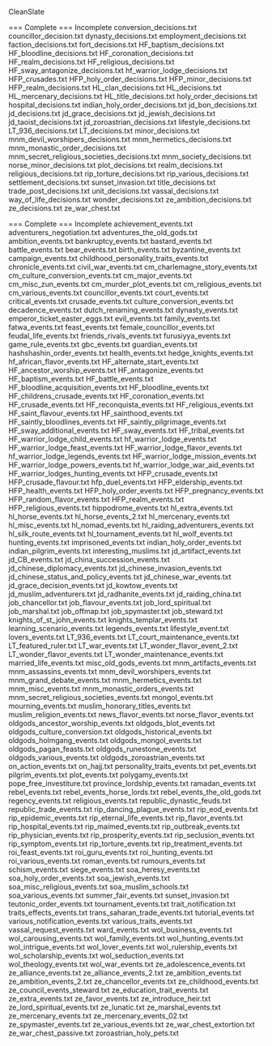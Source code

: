 CleanSlate

=== Complete 									===	Incomplete
conversion_decisions.txt
councillor_decision.txt
dynasty_decisions.txt
employment_decisions.txt
faction_decisions.txt
fort_decisions.txt
HF_baptism_decisions.txt
HF_bloodline_decisions.txt
HF_coronation_decisions.txt
HF_realm_decisions.txt
HF_religious_decisions.txt
HF_sway_antagonize_decisions.txt
hf_warrior_lodge_decisions.txt
HFP_crusades.txt
HFP_holy_order_decisions.txt
HFP_minor_decisions.txt
HFP_realm_decisions.txt
HL_clan_decisions.txt
HL_decisions.txt
HL_mercenary_decisions.txt
HL_title_decisions.txt
holy_order_decisions.txt
hospital_decisions.txt
indian_holy_order_decisions.txt
jd_bon_decisions.txt
jd_decisions.txt
jd_grace_decisions.txt
jd_jewish_decisions.txt
jd_taoist_decisions.txt
jd_zoroastrian_decisions.txt
lifestyle_decisions.txt
LT_936_decisions.txt
LT_decisions.txt
minor_decisions.txt
mnm_devil_worshipers_decisions.txt
mnm_hermetics_decisions.txt
mnm_monastic_order_decisions.txt
mnm_secret_religious_societies_decisions.txt
mnm_society_decisions.txt
norse_minor_decisions.txt
plot_decisions.txt
realm_decisions.txt
religious_decisions.txt
rip_torture_decisions.txt
rip_various_decisions.txt
settlement_decisions.txt
sunset_invasion.txt
title_decisions.txt
trade_post_decisions.txt
unit_decisions.txt
vassal_decisions.txt
way_of_life_decisions.txt
wonder_decisions.txt
ze_ambition_decisions.txt
ze_decisions.txt
ze_war_chest.txt




=== Complete									=== Incomplete
achievement_events.txt
												adventurers_negotiation.txt
												adventures_the_old_gods.txt
												ambition_events.txt
bankruptcy_events.txt
bastard_events.txt
battle_events.txt
												bear_events.txt
birth_events.txt
												byzantine_events.txt
campaign_events.txt
childhood_personality_traits_events.txt
												chronicle_events.txt
												civil_war_events.txt
												cm_charlemagne_story_events.txt
												cm_culture_conversion_events.txt
												cm_major_events.txt
												cm_misc_zun_events.txt
												cm_murder_plot_events.txt
												cm_religious_events.txt
												cm_various_events.txt
												councillor_events.txt
court_events.txt
critical_events.txt
crusade_events.txt
												culture_conversion_events.txt
												decadence_events.txt
												dutch_renaming_events.txt
dynasty_events.txt
												emperor_ticket_easter_eggs.txt
evil_events.txt
family_events.txt
												fatwa_events.txt
feast_events.txt
												female_councillor_events.txt
feudal_life_events.txt
												friends_rivals_events.txt
												furusiyya_events.txt
												game_rule_events.txt
												gbc_events.txt
guardian_events.txt
												hashshashin_order_events.txt
health_events.txt
hedge_knights_events.txt
												hf_african_flavor_events.txt
												HF_alternate_start_events.txt
												HF_ancestor_worship_events.txt
												HF_antagonize_events.txt
												HF_baptism_events.txt
												HF_battle_events.txt
												HF_bloodline_acquisition_events.txt
												HF_bloodline_events.txt
												HF_childrens_crusade_events.txt
												HF_coronation_events.txt
												HF_crusade_events.txt
												HF_reconquista_events.txt
												HF_religious_events.txt
												HF_saint_flavour_events.txt
												HF_sainthood_events.txt
												HF_saintly_bloodlines_events.txt
												HF_saintly_pilgrimage_events.txt
												HF_sway_additional_events.txt
												HF_sway_events.txt
												HF_tribal_events.txt
												HF_warrior_lodge_child_events.txt
												hf_warrior_lodge_events.txt
												HF_warrior_lodge_feast_events.txt
												HF_warrior_lodge_flavor_events.txt
												hf_warrior_lodge_legends_events.txt
												HF_warrior_lodge_mission_events.txt
												HF_warrior_lodge_powers_events.txt
												hf_warrior_lodge_war_aid_events.txt
												HF_warrior_lodges_hunting_events.txt
												HFP_crusade_events.txt
												HFP_crusade_flavour.txt
												hfp_duel_events.txt
												HFP_eldership_events.txt
												HFP_health_events.txt
												HFP_holy_order_events.txt
												HFP_pregnancy_events.txt
												HFP_random_flavor_events.txt
												HFP_realm_events.txt
												HFP_religious_events.txt
												hippodrome_events.txt
												hl_extra_events.txt
												hl_horse_events.txt
												hl_horse_events_2.txt
												hl_mercenary_events.txt
												hl_misc_events.txt
												hl_nomad_events.txt
												hl_raiding_adventurers_events.txt
												hl_silk_route_events.txt
												hl_tournament_events.txt
												hl_wolf_events.txt
hunting_events.txt
imprisoned_events.txt
												indian_holy_order_events.txt
												indian_pilgrim_events.txt
												interesting_muslims.txt
												jd_artifact_events.txt
												jd_CB_events.txt
												jd_china_succession_events.txt
												jd_chinese_diplomacy_events.txt
												jd_chinese_invasion_events.txt
												jd_chinese_status_and_policy_events.txt
												jd_chinese_war_events.txt
												jd_grace_decision_events.txt
												jd_kowtow_events.txt
												jd_muslim_adventurers.txt
												jd_radhanite_events.txt
												jd_raiding_china.txt
job_chancellor.txt
job_flavour_events.txt
job_lord_spiritual.txt
job_marshal.txt
job_offmap.txt
job_spymaster.txt
job_steward.txt
knights_of_st_john_events.txt
knights_templar_events.txt
learning_scenario_events.txt
legends_events.txt
lifestyle_event.txt
lovers_events.txt
												LT_936_events.txt
												LT_court_maintenance_events.txt
												LT_featured_ruler.txt
												LT_war_events.txt
												LT_wonder_flavor_event_2.txt
												LT_wonder_flavor_events.txt
												LT_wonder_maintenance_events.txt
married_life_events.txt
												misc_old_gods_events.txt
												mnm_artifacts_events.txt
												mnm_assassins_events.txt
												mnm_devil_worshipers_events.txt
												mnm_grand_debate_events.txt
												mnm_hermetics_events.txt
												mnm_misc_events.txt
												mnm_monastic_orders_events.txt
												mnm_secret_religious_societies_events.txt
												mongol_events.txt
												mourning_events.txt
												muslim_honorary_titles_events.txt
												muslim_religion_events.txt
												news_flavor_events.txt
												norse_flavor_events.txt
												oldgods_ancestor_worship_events.txt
												oldgods_blot_events.txt
												oldgods_culture_conversion.txt
												oldgods_historical_events.txt
												oldgods_holmgang_events.txt
												oldgods_mongol_events.txt
												oldgods_pagan_feasts.txt
												oldgods_runestone_events.txt
												oldgods_various_events.txt
												oldgods_zoroastrian_events.txt
												on_action_events.txt
												on_hajj.txt
												personality_traits_events.txt
												pet_events.txt
												pilgrim_events.txt
												plot_events.txt
												polygamy_events.txt
												pope_free_investiture.txt
												province_lordship_events.txt
												ramadan_events.txt
												rebel_events.txt
												rebel_events_horse_lords.txt
												rebel_events_the_old_gods.txt
												regency_events.txt
												religious_events.txt
												republic_dynastic_feuds.txt
												republic_trade_events.txt
												rip_dancing_plague_events.txt
												rip_eod_events.txt
												rip_epidemic_events.txt
												rip_eternal_life_events.txt
												rip_flavor_events.txt
												rip_hospital_events.txt
												rip_maimed_events.txt
												rip_outbreak_events.txt
												rip_physician_events.txt
												rip_prosperity_events.txt
												rip_seclusion_events.txt
												rip_symptom_events.txt
												rip_torture_events.txt
												rip_treatment_events.txt
												roi_feast_events.txt
												roi_guru_events.txt
												roi_hunting_events.txt
												roi_various_events.txt
												roman_events.txt
												rumours_events.txt
												schism_events.txt
												siege_events.txt
												soa_heresy_events.txt
												soa_holy_order_events.txt
												soa_jewish_events.txt
												soa_misc_religious_events.txt
												soa_muslim_schools.txt
												soa_various_events.txt
												summer_fair_events.txt
												sunset_invasion.txt
												teutonic_order_events.txt
												tournament_events.txt
trait_notification.txt
												traits_effects_events.txt
												trans_saharan_trade_events.txt
												tutorial_events.txt
												various_notification_events.txt
												various_traits_events.txt
												vassal_request_events.txt
												ward_events.txt
												wol_business_events.txt
												wol_carousing_events.txt
												wol_family_events.txt
												wol_hunting_events.txt
												wol_intrigue_events.txt
												wol_lover_events.txt
												wol_rulership_events.txt
												wol_scholarship_events.txt
												wol_seduction_events.txt
												wol_theology_events.txt
												wol_war_events.txt
												ze_adolescence_events.txt
												ze_alliance_events.txt
												ze_alliance_events_2.txt
												ze_ambition_events.txt
												ze_ambition_events_2.txt
												ze_chancellor_events.txt
												ze_childhood_events.txt
												ze_council_events_steward.txt
												ze_education_trait_events.txt
												ze_extra_events.txt
												ze_favor_events.txt
												ze_introduce_heir.txt
												ze_lord_spiritual_events.txt
												ze_lunatic.txt
												ze_marshal_events.txt
												ze_mercenary_events.txt
												ze_mercenary_events_02.txt
												ze_spymaster_events.txt
												ze_various_events.txt
												ze_war_chest_extortion.txt
												ze_war_chest_passive.txt
												zoroastrian_holy_pets.txt